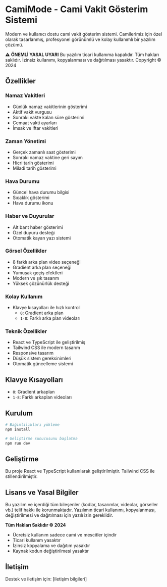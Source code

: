 # CamiMode - Cami Vakit Gösterim Sistemi

Modern ve kullanıcı dostu cami vakit gösterim sistemi. Camilerimiz için özel olarak tasarlanmış, profesyonel görünümlü ve kolay kullanımlı bir yazılım çözümü.

⚠️ **ÖNEMLİ YASAL UYARI**
Bu yazılım ticari kullanıma kapalıdır. Tüm hakları saklıdır. İzinsiz kullanımı, kopyalanması ve dağıtılması yasaktır.
Copyright © 2024

## Özellikler

### Namaz Vakitleri
- Günlük namaz vakitlerinin gösterimi
- Aktif vakit vurgusu
- Sonraki vakte kalan süre gösterimi
- Cemaat vakti ayarları
- İmsak ve iftar vakitleri

### Zaman Yönetimi
- Gerçek zamanlı saat gösterimi
- Sonraki namaz vaktine geri sayım
- Hicri tarih gösterimi
- Miladi tarih gösterimi

### Hava Durumu
- Güncel hava durumu bilgisi
- Sıcaklık gösterimi
- Hava durumu ikonu

### Haber ve Duyurular
- Alt bant haber gösterimi
- Özel duyuru desteği
- Otomatik kayan yazı sistemi

### Görsel Özellikler
- 8 farklı arka plan video seçeneği
- Gradient arka plan seçeneği
- Yumuşak geçiş efektleri
- Modern ve şık tasarım
- Yüksek çözünürlük desteği

### Kolay Kullanım
- Klavye kısayolları ile hızlı kontrol
  - `0`: Gradient arka plan
  - `1-8`: Farklı arka plan videoları

### Teknik Özellikler
- React ve TypeScript ile geliştirilmiş
- Tailwind CSS ile modern tasarım
- Responsive tasarım
- Düşük sistem gereksinimleri
- Otomatik güncelleme sistemi

## Klavye Kısayolları

- `0`: Gradient arkaplan
- `1-8`: Farklı arkaplan videoları

## Kurulum

```bash
# Bağımlılıkları yükleme
npm install

# Geliştirme sunucusunu başlatma
npm run dev
```

## Geliştirme

Bu proje React ve TypeScript kullanılarak geliştirilmiştir. Tailwind CSS ile stillendirilmiştir.

## Lisans ve Yasal Bilgiler

Bu yazılım ve içerdiği tüm bileşenler (kodlar, tasarımlar, videolar, görseller vb.) telif hakkı ile korunmaktadır. Yazılımın ticari kullanımı, kopyalanması, değiştirilmesi ve dağıtılması için yazılı izin gereklidir.

**Tüm Hakları Saklıdır © 2024**

- Ücretsiz kullanım sadece cami ve mescitler içindir
- Ticari kullanım yasaktır
- İzinsiz kopyalama ve dağıtım yasaktır
- Kaynak kodun değiştirilmesi yasaktır

## İletişim

Destek ve iletişim için: [iletişim bilgileri]
